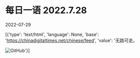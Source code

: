 # 每日一语 2022.7.28

2022-07-29

[{'type': 'text/html', 'language': None, 'base': 'https://chinadigitaltimes.net/chinese/feed', 'value': '无路可走。

![GitHub](https://chinadigitaltimes.net/chinese/files/2022/07/2022.7.28.jpg)'}]